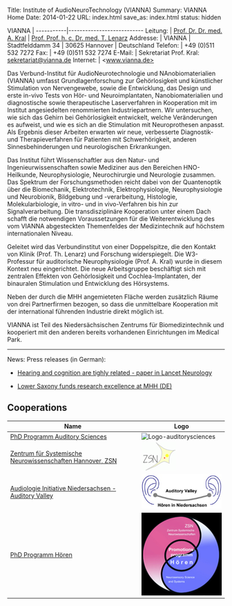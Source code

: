 Title: Institute of AudioNeuroTechnology (VIANNA)
Summary: VIANNA Home
Date: 2014-01-22
URL: index.html
save_as: index.html
status: hidden
<!-- The previous two lines make this the Homepage -->


VIANNA     |
-----------|---------------------------
Leitung:   | [Prof. Dr. Dr. med. A. Kral](http://www.neuroprostheses.com/)
           | [Prof. Prof. h. c. Dr. med. T. Lenarz](http://www.mhh-hno.de)
Addresse:  | VIANNA
           | Stadtfelddamm 34
           | 30625 Hannover
           | Deutschland
Telefon:   | +49 (0)511 532 7272
Fax:       | +49 (0)511 532 7274
E-Mail:    | Sekretariat Prof. Kral: <sekretariat@vianna.de>
Internet:  | <www.vianna.de>


Das Verbund-Institut für AudioNeurotechnologie und NAnobiomaterialien (VIANNA) umfasst Grundlagenforschung zur Gehörlosigkeit und künstlicher Stimulation von Nervengewebe, sowie die Entwicklung, das Design und erste in-vivo Tests von Hör- und Neuroimplantaten, Nanobiomaterialien und diagnostische sowie therapeutische Laserverfahren in Kooperation mit im Institut angesiedelten renommierten Industriepartnern. Wir untersuchen, wie sich das Gehirn bei Gehörlosigkeit entwickelt, welche Veränderungen es aufweist, und wie es sich an die Stimulation mit Neuroprothesen anpasst. Als Ergebnis dieser Arbeiten erwarten wir neue, verbesserte Diagnostik- und Therapieverfahren für Patienten mit Schwerhörigkeit, anderen Sinnesbehinderungen und neurologischen Erkrankungen.

Das Institut führt Wissenschaftler aus den Natur- und Ingenieurwissenschaften sowie Mediziner aus den Bereichen HNO-Heilkunde, Neurophysiologie, Neurochirurgie und Neurologie zusammen. Das Spektrum der Forschungsmethoden reicht dabei von der Quantenoptik über die Biomechanik, Elektrotechnik, Elektrophysiologie, Neurophysiologie und Neurobionik, Bildgebung und -verarbeitung, Histologie, Molekularbiologie, in vitro- und in vivo-Verfahren bis hin zur Signalverarbeitung. Die transdisziplinäre Kooperation unter einem Dach schafft die notwendigen Voraussetzungen für die Weiterentwicklung des vom VIANNA abgesteckten Themenfeldes der Medizintechnik auf höchstem internationalen Niveau.

Geleitet wird das Verbundinstitut von einer Doppelspitze, die den Kontakt von Klinik (Prof. Th. Lenarz) und Forschung widerspiegelt. Die W3-Professur für auditorische Neurophysiologie (Prof. A. Kral) wurde in diesem Kontext neu eingerichtet. Die neue Arbeitsgruppe beschäftigt sich mit zentralen Effekten von Gehörlosigkeit und Cochlea-Implantaten, der binauralen Stimulation und Entwicklung des Hörsystems.

Neben der durch die MHH angemieteten Fläche werden zusätzlich Räume von drei Partnerfirmen bezogen, so dass die unmittelbare Kooperation mit der international führenden Industrie direkt möglich ist.

VIANNA ist Teil des Niedersächsischen Zentrums für Biomedizintechnik und kooperiert mit den anderen bereits vorhandenen Einrichtungen im Medical Park.


* * * * * * * * * * * * *

News: Press releases (in German):
- [Hearing and cognition are tighly related - paper in Lancet Neurology](https://www.mh-hannover.de/46.html?&tx_ttnews%5Btt_news%5D=4495&cHash=9372250e91868167c310b0d3a8c1a088)

- [Lower Saxony funds research excellence at MHH (DE)](https://www.mh-hannover.de/46.html?&tx_ttnews%5Btt_news%5D=4513&cHash=e49273834517320895694558489ed500)


## Cooperations

Name                                                                     | Logo
-------------------------------------------------------------------------|--------------------------------------------------------------------------------------------------------
[PhD Programm Auditory Sciences][auditorysciences]                       | ![Logo-auditorysciences](http://www.neuroprostheses.com/AuditorySciences/Main_files/2-logo%20phd%20programm%20auditory%20sciences.png)
[Zentrum für Systemische Neurowissenschaften Hannover, ZSN][ZSN]         | [![ZSN](zsn.gif)][ZSN]
[Audiologie Initiative Niedersachsen - Auditory Valley][Auditory Valley] | [![Audiologie Initiative Niedersachsen - Auditory Valley (Logo)](auditory_valley.jpg)][Auditory Valley]
[PhD Programm Hören][PhD Hearing]                                        | [![Promotionsprogramm Hören (Logo)](promotionsprogramm_hoeren_logo.jpg)][PhD Hearing]



<!-- Hier folgen nun die Definitionen der Links, die oben in der Tabelle benutzt werden. -->

[auditorysciences]: http://www.neuroprostheses.com/AuditorySciences/Main.html

[ZSN]: http://www.tiho-hannover.de/studium-lehre/promotion-und-phd-programme/phd-systems-neuroscience/

[Auditory Valley]: http://www.hoertech.de/ain/web/audiologie-initiative/index.shtml

[PhD Hearing]: http://www.phd-program-hearing.de
